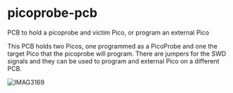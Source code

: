 # picoprobe-pcb
PCB to hold a picoprobe and victim Pico, or program an external Pico

This PCB holds two Picos, one programmed as a PicoProbe and one the target Pico
that the picoprobe will program.
There are jumpers for the SWD signals and they can be used to program 
and external Pico on a different PCB.

![IMAG3169](https://user-images.githubusercontent.com/31587992/209528820-e14fd67a-9489-4c51-b5bc-40a850f9393a.jpg)

